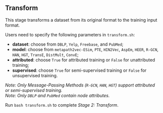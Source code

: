 ## Transform

This stage transforms a dataset from its original format to the training input format.

Users need to specify the following parameters in ```transform.sh```:
- **dataset**: choose from ```DBLP```, ```Yelp```, ```Freebase```, and ```PubMed```;
- **model**: choose from ```metapath2vec-ESim```, ```PTE```, ```HIN2Vec```, ```AspEm```, ```HEER```, ```R-GCN```, ```HAN```, ```HGT```, ```TransE```, ```DistMult```, ```ConvE```;
- **attributed**: choose ```True``` for attributed training or ```False``` for unattributed training;
- **supervised**: choose ```True``` for semi-supervised training or ```False``` for unsupervised training.

*Note: Only Message-Passing Methods (```R-GCN```, ```HAN```, ```HGT```) support attributed or semi-supervised training.* <br /> 
*Note: Only ```DBLP``` and ```PubMed``` contain node attributes.*

Run ```bash transform.sh``` to complete *Stage 2: Transform*.